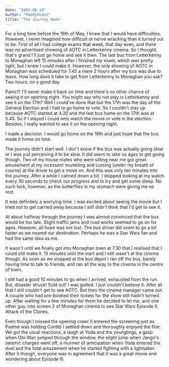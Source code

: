 ```yaml
---
date: "2002-06-14"
author: "PaddyFedoo"
title: "The Journey Home"
---
```


For a long time before the 16th of May, I knew that I would have difficulties. However, I never imagined how difficult or nerve wracking than it turned out to be. First of all I had college exams that week, that day even, and there was no advertised showing of AOTC in Letterkenny cinema. So I thought, that's grand I'll just go home and see it then. The last bus from Letterkenny to Monaghan left 15 minutes after i finished my exam, which was pretty tight, but I knew I could make it. However, the only showing of AOTC in Monaghan was scheduled for 7.45 a mere 2 hours after my bus was due to leave. How long does it take to get from Letterkenny to Monaghan you ask? Two hours, on a good day.

Panic!!! I'll never make it back on time and there's no other chance of seeing it on opening night. You might say why not stay in Letterkenny and see it on the 17th? Well I could've done that but the 17th was the day of the General Election and I had to go home to vote. So I couldn't stay up because AOTC started at 4.30 and the last bus home on the 17th was at 5.45. So if I stayed I could only watch the movie or vote in the election. Besides, I really wanted to see it on the opening night.

I made a decision. I would go home on the 16th and just hope that the bus made it home on time.

The journey didn't start well. I don't know if the bus was actually going slow or I was just perceiving it to be slow. It did seem to take us ages to get going though. Two of my house mates who were sitting near me got great amusement at my incessant mumbling and cursing (under my breath of course) at the driver to get a move on. And this was only ten minutes into the journey. After a while I calmed down a bit. I stopped looking at my watch every 30 seconds to check our progress and to try and get some sleep. No such luck, however, as the butterflies in my stomach were giving me no rest.

It was definitely a worrying time. I was excited about seeing the movie but I tried not to get carried away because I still didn't think that I'd get to see it.

At about halfway through the journey I was almost convinced that the bus would be too late. Slight traffic jams and road works seemed to go on for ages. However, all hope was not lost. The bus driver did seem to go a bit faster as we neared our destination. Perhaps he was a Star Wars fan and had the same idea as me.

It wasn't until we finally got into Monaghan town at 7.30 that I realised that I could still make it. 15 minutes until the start and I still wasn't at the cinema though. As soon as we stopped at the bus depot I ran off the bus, barely having time to talk to friends, and ran all the way to the cinema in the centre of town.

I still had a good 10 minutes to go when I arrived, exhausted from the run. But, disaster struck! Sold out! I was gutted. I just couldn't believe it. After all that I still couldn't get to see AOTC. But then the cinema manager came out. A couple who had pre-booked their tickets for the show still hadn't turned up. After waiting for a few minutes for them he decided to let me, and one other guy, into screen 2 of Monaghan cinema to see Star Wars Episode II: Attack of the Clones.

Even though I missed the opening crawl (I entered the screening just as Padmé was holding Cordé) I settled down and thoroughly enjoyed the film. We got the usual reactions, a laugh at Yoda and the younglings, a gasp when Obi-Wan jumped through the window, the slight jump when Jango's seismic charges went off, a murmer of anticipation when Yoda entered the duel and the total amazement when he started fighting with a lightsaber. After it though, everyone was in agreement that it was a great movie and wondering about Episode III.
